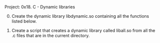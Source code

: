 Project: 0x18. C - Dynamic libraries


0. Create the dynamic library libdynamic.so containing all the functions listed below.

1. Create a script that creates a dynamic library called liball.so from all the .c files that are in the current directory.

